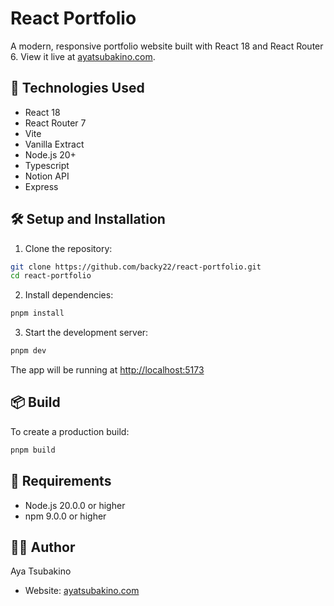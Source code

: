 # React Portfolio

A modern, responsive portfolio website built with React 18 and React Router 6. View it live at [ayatsubakino.com](https://ayatsubakino.com).

## 🚀 Technologies Used

- React 18
- React Router 7
- Vite
- Vanilla Extract
- Node.js 20+
- Typescript
- Notion API
- Express

## 🛠️ Setup and Installation

1. Clone the repository:

```bash
git clone https://github.com/backy22/react-portfolio.git
cd react-portfolio
```

2. Install dependencies:

```bash
pnpm install
```

3. Start the development server:

```bash
pnpm dev
```

The app will be running at [http://localhost:5173](http://localhost:5173)

## 📦 Build

To create a production build:

```bash
pnpm build
```

## 🔧 Requirements

- Node.js 20.0.0 or higher
- npm 9.0.0 or higher


## 👩‍💻 Author

Aya Tsubakino
- Website: [ayatsubakino.com](https://ayatsubakino.com)
